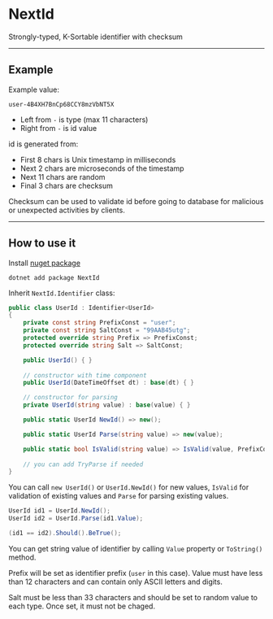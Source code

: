 # NextId
Strongly-typed, K-Sortable identifier with checksum

---

## Example

Example value: 
```
user-4B4XH7BnCp68CCY8mzVbNT5X
```

- Left from `-` is type (max 11 characters)
- Right from `-` is id value  

id is generated from:
  - First 8 chars is Unix timestamp in milliseconds
  - Next 2 chars are microseconds of the timestamp
  - Next 11 chars are random
  - Final 3 chars are checksum

Checksum can be used to validate id before going to database for malicious or 
unexpected activities by clients.

---

## How to use it

Install [nuget package](https://www.nuget.org/packages/NextId)

```
dotnet add package NextId
```

Inherit `NextId.Identifier` class:

```csharp
public class UserId : Identifier<UserId>
{
    private const string PrefixConst = "user";
    private const string SaltConst = "99AAB45utg";
    protected override string Prefix => PrefixConst;
    protected override string Salt => SaltConst;

    public UserId() { }
    
    // constructor with time component
    public UserId(DateTimeOffset dt) : base(dt) { }

    // constructor for parsing
    private UserId(string value) : base(value) { }

    public static UserId NewId() => new();

    public static UserId Parse(string value) => new(value);

    public static bool IsValid(string value) => IsValid(value, PrefixConst, SaltConst);
    
    // you can add TryParse if needed
}
```

You can call `new UserId()` or `UserId.NewId()` for new values, 
`IsValid` for validation of existing values and `Parse` for parsing existing values.

```csharp
UserId id1 = UserId.NewId();
UserId id2 = UserId.Parse(id1.Value);

(id1 == id2).Should().BeTrue();
```

You can get string value of identifier by calling `Value` property or `ToString()` method.

Prefix will be set as identifier prefix (`user` in this case). 
Value must have less than 12 characters and can contain only ASCII letters and digits.

Salt must be less than 33 characters and should be set to random value to each type.
Once set, it must not be chaged.